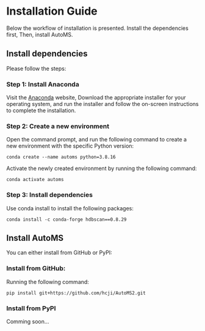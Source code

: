 # Installation Guide
Below the workflow of installation is presented. Install the dependencies first, 
Then, install AutoMS.

## Install dependencies

Please follow the steps:

### Step 1: Install Anaconda
Visit the [Anaconda](https://www.anaconda.com/products/individual) website, 
Download the appropriate installer for your operating system, and run the installer 
and follow the on-screen instructions to complete the installation.

### Step 2: Create a new environment
Open the command prompt, and run the following command to create a new 
environment with the specific Python version:

    conda create --name automs python=3.8.16

Activate the newly created environment by running the following command:

    conda activate automs
    
### Step 3: Install dependencies

Use conda install to install the following packages:

    conda install -c conda-forge hdbscan==0.8.29


## Install AutoMS

You can either install from GitHub or PyPI:

### Install from GitHub:

Running the following command:

    pip install git+https://github.com/hcji/AutoMS2.git
    
### Install from PyPI

Comming soon...
